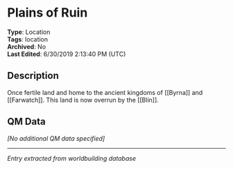 # Plains of Ruin

**Type**: Location  
**Tags**: location  
**Archived**: No  
**Last Edited**: 6/30/2019 2:13:40 PM (UTC)

## Description
Once fertile land and home to the ancient kingdoms of [[Byrna]] and [[Farwatch]]. This land is now overrun by the [[Blin]].

## QM Data
*[No additional QM data specified]*

---
*Entry extracted from worldbuilding database*
